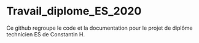 # Travail_diplome_ES_2020
Ce github regroupe le code et la documentation pour le projet de diplôme technicien ES de Constantin H. 
